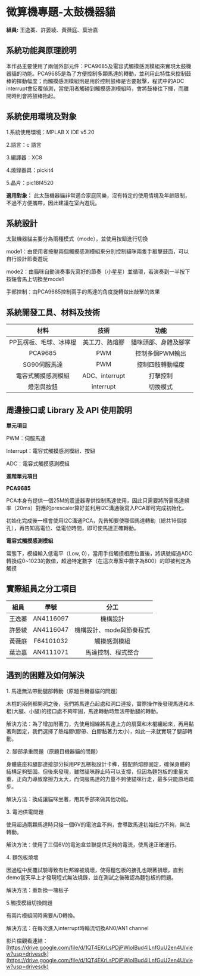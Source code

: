 # **微算機專題-太鼓機器貓**

**組員:** 王逸蓁、許晏綾、黃薇庭、葉治嘉

## **系統功能與原理說明**

本作品主要使用了兩個外部元件：PCA9685及電容式觸摸感測模組來實現太鼓機器貓的功能。PCA9685是為了方便控制多顆馬達的轉動，並利用此特性來控制鼓棒的揮動幅度；而觸摸感測模組則是用於控制鼓棒是否要敲擊，程式中的ADC interrupt會反覆偵測，當使用者觸碰到觸摸感測模組時，會將鼓棒往下揮，而離開時則會將鼓棒抬起。

## **系統使用環境及對象**

1.系統使用環境：MPLAB X IDE v5.20

2.語言：c 語言

3.編譯器：XC8

4.燒錄器具：pickit4

5.晶片：pic18f4520

**適用對象：** 此太鼓機器貓非常適合家庭同樂，沒有特定的使用情境及年齡限制，不過不方便攜帶，因此建議在室內遊玩。

## **系統設計**

太鼓機器貓主要分為兩種模式（mode），並使用按鈕進行切換

mode1：由使用者按壓兩個觸摸感測模組來分別控制貓咪兩隻手敲擊鼓面，可以自行設計節奏遊玩

mode2：由貓咪自動演奏事先寫好的節奏（小星星）並循環，若演奏到一半按下按鈕會馬上切換至mode1

手部控制：由PCA9685控制兩手的馬達的角度旋轉做出敲擊的效果

## **系統開發工具、材料及技術**

| 材料 | 技術 | 功能 |
| :---: | :---: | :---: |
| PP瓦楞板、毛球、冰棒棍 | 美工刀、熱熔膠  | 貓咪頭部、身體及腳掌 |
| PCA9685 | PWM  | 控制多個PWM輸出 |
| SG90伺服馬達 | PWM | 控制四肢轉動幅度 |
| 電容式觸摸感測模組 | ADC、interrupt  |  打擊控制 |
| 燈泡與按鈕 | interrupt | 切換模式 |

## **周邊接口或 Library 及 API 使用說明**

**單元項目**

PWM：伺服馬達

Interrupt：電容式觸摸感測模組、按鈕

ADC：電容式觸摸感測模組

**進階單元項目**

**PCA9685**

PCA本身有提供一個25M的震盪器專供控制馬達使用，因此只需要將所需馬達頻率（20ms）對應的prescaler算好並利用I2C溝通後寫入PCA即可完成初始化。

初始化完成後一樣會使用I2C溝通PCA，先告知要使哪個馬達轉動（總共16個接孔），再告知高電位、低電位時間，即可使馬達正確轉動。

**電容式觸摸感測模組**

常態下，模組輸入低電平（Low, 0），當用手指觸摸相應位置後，將訊號經過ADC轉換成0\~1023的數值，超過特定數字（在這次專案中數字為800）的即被判定為觸摸

## **實際組員之分工項目**

| 組員 | 學號 | 分工 |
| :---: | :---: | :---: |
| 王逸蓁 | AN4116097 | 機構設計 |
| 許晏綾 | AN4116047 | 機構設計、mode與節奏程式 |
| 黃薇庭 | F64101032 | 觸摸感測模組 |
| 葉治嘉 | AN4111071 | 馬達控制、程式整合 |

 

## **遇到的困難及如何解決**

1\. 馬達無法帶動腿部轉動（原題目機器貓的問題）

木棍的兩側都開洞之後，我們將馬達凸起處和洞口連接，實際操作後發現馬達和木棍(大腿、小腿)的接口處不夠牢固，馬達轉動時無法帶動腿的轉動。

解決方法：為了增加附著力，先使用細線將馬達上方的扇葉和木棍纏起來，再用黏著劑固定，我們選擇了熱熔膠(膠帶、白膠黏著力太小)，如此一來就實現了腿部轉動。

2\. 腳部承重問題（原題目機器貓的問題）

身體底座和腿部連接部分採用PP瓦楞板設計卡榫，搭配熱熔膠固定，確保身體的結構足夠堅固。但後來發現，雖然貓咪靜止時可以支撐，但因為麵包板的重量太重，正向力導致摩擦力太大，而伺服馬達的力量不夠使貓咪行走，最多只能原地踏步。

解決方法：換成讓貓咪坐著，用其手部來做其他功能。

3\. 電池供電問題

使用超過兩顆馬達時只接一個6V的電池盒不夠，會導致馬達初始扭力不夠，無法轉動。

解決方法：使用了三個6V的電池盒並聯提供足夠的電流，使馬達正確運行。

4\. 麵包板燒壞

因過程中反覆試驗導致有杜邦線被燒壞，使得麵包板的接孔也跟著損壞，直到demo當天早上才發現程式無法燒錄，並在測試之後確認為麵包板的問題。

解決方法：重新換一塊板子

5.觸摸模組切換問題

有兩片模組同時需要A/D轉換。

解決方法：在每次進入interrupt時輪流切換AN0/AN1 channel

影片檔觀看連結：[https://drive.google.com/file/d/1QT4EKrLsPDjPWiolBud4ILnfGuU2en4U/view?usp=drivesdk](https://drive.google.com/file/d/1QT4EKrLsPDjPWiolBud4ILnfGuU2en4U/view?usp=drivesdk)  

